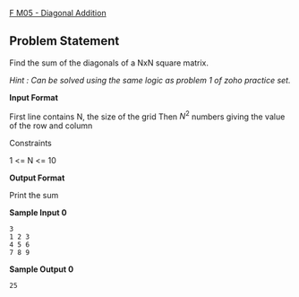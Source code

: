 [F M05 - Diagonal Addition](https://www.hackerrank.com/contests/may-jun-2023-ccc-lbrce-coding-practice-open/challenges/sum-diagonal)

**Problem Statement**
---
Find the sum of the diagonals of a NxN square matrix.

*Hint : Can be solved using the same logic as problem 1 of zoho practice set.*

**Input Format**

First line contains N, the size of the grid Then $N^2$ numbers giving the value of the row and column

Constraints

1 <= N <= 10

**Output Format**

Print the sum

**Sample Input 0**

```
3
1 2 3
4 5 6
7 8 9
```

**Sample Output 0**

```
25
```